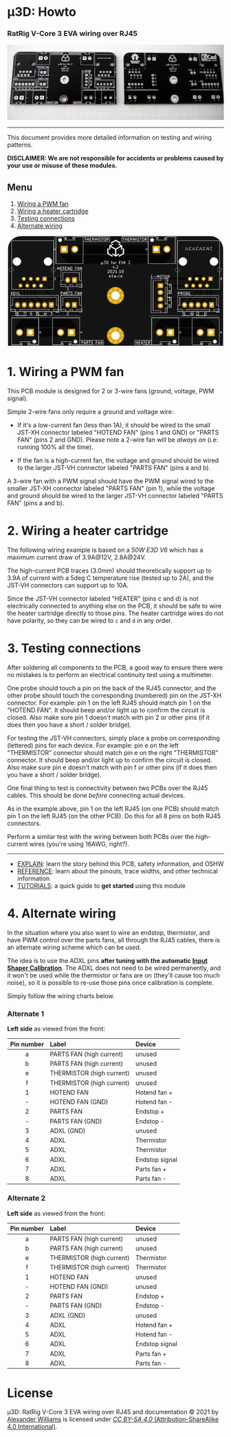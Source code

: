 # μ3D: Howto

### RatRig V-Core 3 EVA wiring over RJ45

![PCB front back](pcb-front-back.png)

---

This document provides more detailed information on testing and wiring patterns.

**DISCLAIMER: We are not responsible for accidents or problems caused by your use or misuse of these modules.**

## Menu

  1. [Wiring a PWM fan](#1-wiring-a-pwm-fan)
  2. [Wiring a heater cartridge](#2-wiring-a-heater-cartridge)
  3. [Testing connections](#3-testing-connections)
  4. [Alternate wiring](#4-alternate-wiring)

![PCB board render](pcb-board-render.png)

# 1. Wiring a PWM fan

This PCB module is designed for 2 or 3-wire fans (ground, voltage, PWM signal).

Simple 2-wire fans only require a ground and voltage wire:

* If it's a low-current fan (less than 1A), it should be wired to the small JST-XH connector labeled "HOTEND FAN" (pins 1 and GND) or "PARTS FAN" (pins 2 and GND). Please note a 2-wire fan will be _always on_ (i.e: running 100% all the time).

* If the fan is a high-current fan, the voltage and ground should be wired to the larger JST-VH connector labeled "PARTS FAN" (pins a and b).

A 3-wire fan with a PWM signal should have the PWM signal wired to the smaller JST-XH connector labeled "PARTS FAN" (pin 1), while the voltage and ground should be wired to the larger JST-VH connector labeled "PARTS FAN" (pins a and b).

# 2. Wiring a heater cartridge

The following wiring example is based on a _50W E3D V6_ which has a maximum current draw of 3.9A@12V, 2.8A@24V.

The high-current PCB traces (3.0mm) should theoretically support up to 3.9A of current with a 5deg C temperature rise (tested up to 2A), and the JST-VH connectors can support up to 10A.

Since the JST-VH connector labeled "HEATER" (pins c and d) is not electrically connected to anything else on the PCB, it should be safe to wire the heater cartridge directly to those pins. The heater cartridge wires do not have polarity, so they can be wired to `c` and `d` in any order.

# 3. Testing connections

After soldering all components to the PCB, a good way to ensure there were no mistakes is to perform an electrical continuity test using a multimeter.

One probe should touch a pin on the back of the RJ45 connector, and the other probe should touch the corresponding (numbered) pin on the JST-XH connector. For example: pin 1 on the left RJ45 should match pin 1 on the "HOTEND FAN". It should beep and/or light up to confirm the circuit is closed. Also make sure pin 1 doesn't match with pin 2 or other pins (if it does then you have a short / solder bridge).

For testing the JST-VH connectors, simply place a probe on corresponding (lettered) pins for each device. For example: pin e on the left "THERMISTOR" connector should match pin e on the right "THERMISTOR" connector. It should beep and/or light up to confirm the circuit is closed. Also make sure pin e doesn't match with pin f or other pins (if it does then you have a short / solder bridge).

One final thing to test is connectivity between two PCBs over the RJ45 cables. This should be done _before_ connecting actual devices.

As in the example above, pin 1 on the left RJ45 (on one PCB) should match pin 1 on the left RJ45 (on the other PCB). Do this for all 8 pins on both RJ45 connectors.

Perform a similar test with the wiring between both PCBs over the high-current wires (you're using 16AWG, right?).

---

  * [EXPLAIN](EXPLAIN.md): learn the story behind this PCB, safety information, and OSHW
  * [REFERENCE](REFERENCE.md): learn about the pinouts, trace widths, and other technical information
  * [TUTORIALS](TUTORIALS.md): a quick guide to **get started** using this module

# 4. Alternate wiring

In the situation where you also want to wire an endstop, thermistor, and have PWM control over the parts fans, all through the RJ45 cables, there is an alternate wiring scheme which can be used.

The idea is to use the ADXL pins **after tuning with the automatic [Input Shaper Calibration](https://www.klipper3d.org/Measuring_Resonances.html#input-shaper-auto-calibration)**. The ADXL does not need to be wired permanently, and it won't be used while the thermistor or fans are on (they'll cause too much noise), so it is possible to re-use those pins once calibration is complete.

Simply follow the wiring charts below.

### Alternate 1

**Left side** as viewed from the front:

| Pin number | Label | Device |
| :----: | :---- | :---- |
| a | PARTS FAN (high current) | unused |
| b | PARTS FAN (high current) | unused |
| e | THERMISTOR (high current) | unused |
| f | THERMISTOR (high current) | unused |
| 1 | HOTEND FAN | Hotend fan + |
| - | HOTEND FAN (GND) | Hotend fan - |
| 2 | PARTS FAN | Endstop + |
| - | PARTS FAN (GND) | Endstop - |
| 3 | ADXL (GND) | unused |
| 4 | ADXL | Thermistor |
| 5 | ADXL | Thermistor |
| 6 | ADXL | Endstop signal |
| 7 | ADXL | Parts fan + |
| 8 | ADXL | Parts fan - |

### Alternate 2

**Left side** as viewed from the front:

| Pin number | Label | Device |
| :----: | :---- | :---- |
| a | PARTS FAN (high current) | unused |
| b | PARTS FAN (high current) | unused |
| e | THERMISTOR (high current) | Thermistor |
| f | THERMISTOR (high current) | Thermistor |
| 1 | HOTEND FAN | unused |
| - | HOTEND FAN (GND) | unused |
| 2 | PARTS FAN | Endstop + |
| - | PARTS FAN (GND) | Endstop - |
| 3 | ADXL (GND) | unused |
| 4 | ADXL | Hotend fan + |
| 5 | ADXL | Hotend fan - |
| 6 | ADXL | Endstop signal |
| 7 | ADXL | Parts fan + |
| 8 | ADXL | Parts fan - |

# License

μ3D: RatRig V-Core 3 EVA wiring over RJ45 and documentation © 2021 by [Alexander Williams](https://a1w.ca/) is licensed under [_CC BY-SA 4.0_ (Attribution-ShareAlike 4.0 International)](https://creativecommons.org/licenses/by-sa/4.0/).
